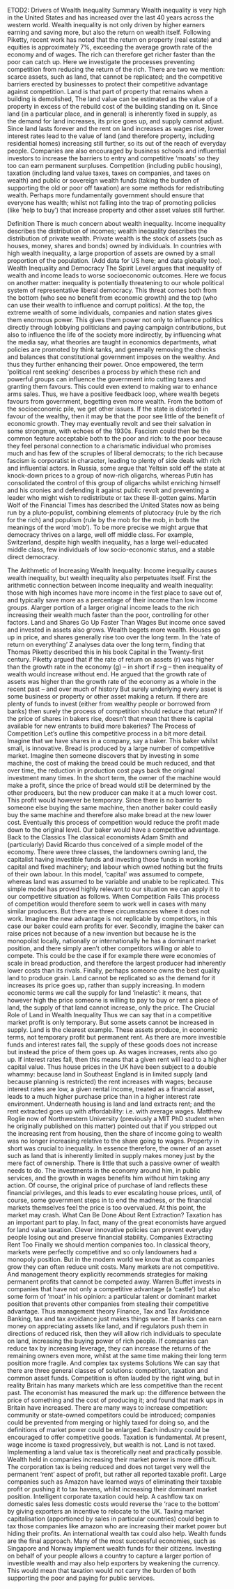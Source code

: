 ETOD2: Drivers of Wealth Inequality
Summary
Wealth inequality is very high in the United States and has increased over the last 40 years across the western world. Wealth inequality is not only driven by higher earners earning and saving more, but also the return on wealth itself. Following Piketty, recent work has noted that the return on property (real estate) and equities is approximately 7%, exceeding the average growth rate of the economy and of wages. The rich can therefore get richer faster than the poor can catch up. Here we investigate the processes preventing competition from reducing the return of the rich. There are two we mention: scarce assets, such as land, that cannot be replicated; and the competitive barriers erected by businesses to protect their competitive advantage against competition.
Land is that part of property that remains when a building is demolished, The land value can be estimated as the value of a property in excess of the rebuild cost of the building standing on it. Since land (in a particular place, and in general) is inherently fixed in supply, as the demand for land increases, its price goes up, and supply cannot adjust. Since land lasts forever and the rent on land increases as wages rise, lower interest rates lead to the value of land (and therefore property, including residential homes) increasing still further, so its out of the reach of everyday people.
Companies are also encouraged by business schools and influential investors to increase the barriers to entry and competitive ‘moats’ so they too can earn permanent surpluses. 
Competition (including public housing), taxation (including land value taxes, taxes on companies, and taxes on wealth) and public or sovereign wealth funds (taking the burden of supporting the old or poor off taxation) are some methods for redistributing wealth. 
Perhaps more fundamentally government should ensure that everyone has wealth; whilst not falling into the trap of promoting policies (like ‘help to buy’) that increase property and other asset values still further.


Definition
There is much concern about wealth inequality. Income inequality describes the distribution of incomes; wealth inequality describes the distribution of private wealth. Private wealth is the stock of assets (such as houses, money, shares and bonds) owned by individuals. In countries with high wealth inequality, a large proportion of assets are owned by a small proportion of the population. (Add data for US here; and data globally too).
Wealth Inequality and Democracy
The Spirit Level argues that inequality of wealth and income leads to worse socioeconomic outcomes. Here we focus on another matter: inequality is potentially threatening to our whole political system of representative liberal democracy. This threat comes both from the bottom (who see no benefit from economic growth) and the top (who can use their wealth to influence and corrupt politics).
At the top, the extreme wealth of some individuals, companies and nation states gives them enormous power. This gives them power not only to influence politics directly through lobbying politicians and paying campaign contributions, but also to influence the life of the society more indirectly, by influencing what the media say, what theories are taught in economics departments, what policies are promoted by think tanks, and generally removing the checks and balances that constitutional government imposes on the wealthy. And thus they further enhancing their power. Once empowered, the term ‘political rent seeking’ describes a process by which these rich and powerful groups can influence the government into cutting taxes and granting them favours. This could even extend to making war to enhance arms sales. Thus, we have a positive feedback loop, where wealth begets favours from government, begetting even more wealth.
From the bottom of the socioeconomic pile, we get other issues. If the state is distorted in favour of the wealthy, then it may be that the poor see little of the benefit of economic growth. They may eventually revolt and see their salvation in some strongman, with echoes of the 1930s. 
Fascism could then be the common feature acceptable both to the poor and rich: to the poor because they feel personal connection to a charismatic individual who promises much and has few of the scruples of liberal democrats; to the rich because fascism is corporatist in character, leading to plenty of side deals with rich and influential actors. 
In Russia, some argue that Yeltsin sold off the state at knock-down prices to a group of now-rich oligarchs, whereas Putin has consolidated the control of this group of oligarchs whilst enriching himself and his cronies and defending it against public revolt and preventing a leader who might wish to redistribute or tax these ill-gotten gains. 
Martin Wolf of the Financial Times has described the United States now as being run by a pluto-populist, combining elements of plutocracy (rule by the rich for the rich) and populism (rule by the mob for the mob, in both the meanings of the word ‘mob’).
To be more precise we might argue that democracy thrives on a large, well off middle class. For example, Switzerland, despite high wealth inequality, has a large well-educated middle class, few individuals of low socio-economic status, and a stable direct democracy.

The Arithmetic of Increasing Wealth Inequality: 
Income inequality causes wealth inequality, but wealth inequality also perpetuates itself. 
First the arithmetic connection between income inequality and wealth inequality: those with high incomes have more income in the first place to save out of, and typically save more as a percentage of their income than low income groups. Alarger portion of a larger original income leads to the rich increasing their wealth much faster than the poor, controlling for other factors.
Land and Shares Go Up Faster Than Wages
But income once saved and invested in assets also grows. Wealth begets more wealth. Houses go up in price, and shares generally rise too over the long term. In the ‘rate of return on everything’ Z analyses data over the long term, finding that
Thomas Piketty described this in his book Capital in the Twenty-first century. Piketty argued that if the rate of return on assets (r) was higher than the growth rate in the economy (g) – in short if r>g –  then inequality of wealth would increase without end. He argued that the growth rate of assets was higher than the growth rate of the economy as a whole in the recent past – and over much of history
But surely underlying every asset is some business or property or other asset making a return. If there are plenty of funds to invest (either from wealthy people or borrowed from banks) then surely the process of competition should reduce that return? If the price of shares in bakers rise, doesn’t that mean that there is capital available for new entrants to build more bakeries?
The Process of Competition
Let’s outline this competitive process in a bit more detail. Imagine that we have shares in a company, say a baker. This baker whilst small, is innovative. Bread is produced by a large number of competitive market. Imagine then someone discovers that by investing in some machine, the cost of making the bread could be much reduced, and that over time, the reduction in production cost pays back the original investment many times. In the short term, the owner of the machine would make a profit, since the price of bread would still be determined by the other producers, but the new producer can make it at a much lower cost.
This profit would however be temporary. Since there is no barrier to someone else buying the same machine, then another baker could easily buy the same machine and therefore also make bread at the new lower cost. Eventually this process of competition would reduce the profit made down to the original level. Our baker would have a competitive advantage.
Back to the Classics
The classical economists Adam Smith and (particularly) David Ricardo thus conceived of a simple model of the economy. There were three classes, the landowners owning land, the capitalist having investible funds and investing those funds in working capital and fixed machinery; and labour which owned nothing but the fruits of their own labour. In this model, ‘capital’ was assumed to compete, whereas land was assumed to be variable and unable to be replicated. This simple model has proved highly relevant to our situation we can apply it to our competitive situation as follows.
When Competition Fails
This process of competition would therefore seem to work well in cases with many similar producers. But there are three circumstances where it does not work. Imagine the new advantage is not replicable by competitors, in this case our baker could earn profits for ever. 
Secondly, imagine the baker can raise prices not because of a new invention but because he is the monopolist locally, nationally or internationally he has a dominant market position, and there simply aren’t other competitors willing or able to compete. This could be the case if for example there were economies of scale in bread production, and therefore the largest producer had inherently lower costs than its rivals. 
Finally, perhaps someone owns the best quality land to produce grain. Land cannot be replicated so as the demand for it increases its price goes up, rather than supply increasing. In modern economic terms we call the supply for land ‘inelastic’: it means, that however high the price someone is willing to pay to buy or rent a piece of land, the supply of that land cannot increase, only the price.
The Crucial Role of Land in Wealth Inequality
Thus we can say that in a competitive market profit is only temporary. But some assets cannot be increased in supply. Land is the clearest example. These assets produce, in economic terms, not temporary profit but permanent rent. As there are more investible funds and interest rates fall, the supply of these goods does not increase but instead the price of them goes up. As wages increases, rents also go up. If interest rates fall, then this means that a given rent will lead to a higher capital value. Thus house prices in the UK have been subject to a double whammy: because land in Southeast England is in limited supply (and because planning is restricted) the rent increases with wages; because interest rates are low, a given rental income, treated as a financial asset, leads to a much higher purchase price than in a higher interest rate environment.
Underneath housing is land and land extracts rent; and the rent extracted goes up with affordability: i.e. with average wages. Matthew Roglie now of Northwestern University (previously a MIT PhD student when he originally published on this matter) pointed out that if you stripped out the increasing rent from housing, then the share of income going to wealth was no longer increasing relative to the share going to wages. Property in short was crucial to inequality.
In essence therefore, the owner of an asset such as land that is inherently limited in supply makes money just by the mere fact of ownership. There is little that such a passive owner of wealth needs to do. The investments in the economy around him, in public services, and the growth in wages benefits him without him taking any action. Of course, the original price of purchase of land reflects these financial privileges, and this leads to ever escalating house prices, until, of course, some government steps in to end the madness, or the financial markets themselves feel the price is too overvalued. At this point, the market may crash.
What Can Be Done About Rent Extraction?
Taxation has an important part to play. In fact, many of the great economists have argued for land value taxation. Clever innovative policies can prevent everyday people losing out and preserve financial stability.
Companies Extracting Rent Too
Finally we should mention companies too. In classical theory, markets were perfectly competitive and so only landowners had a monopoly position. But in the modern world we know that as companies grow they can often reduce unit costs. Many markets are not competitive. And management theory explicitly recommends strategies for making permanent profits that cannot be competed away. Warren Buffet invests in companies that have not only a competitive advantage (a ‘castle’) but also some form of ‘moat’ in his opinion: a particular talent or dominant market position that prevents other companies from stealing their competitive advantage. Thus management theory 
Finance, Tax and Tax Avoidance
Banking, tax and tax avoidance just makes things worse. If banks can earn money on appreciating assets like land, and if regulators push them in directions of reduced risk, then they will allow rich individuals to speculate on land, increasing the buying power of rich people. If companies can reduce tax by increasing leverage, they can increase the returns of the remaining owners even more, whilst at the same time making their long term position more fragile. And complex tax systems 
Solutions
We can say that there are three general classes of solutions: competition, taxation and common asset funds.
Competition is often lauded by the right wing, but in reality Britain has many markets which are less competitive than the recent past. The economist has measured the mark up: the difference between the price of something and the cost of producing it; and found that mark ups in Britain have increased. There are many ways to increase competition: community or state-owned competitors could be introduced; companies could be prevented from merging or highly taxed for doing so, and the definitions of market power could be enlarged. Each industry could be encouraged to offer competitive goods.
Taxation is fundamental. At present, wage income is taxed progressively, but wealth is not. Land is not taxed. Implementing a land value tax is theoretically neat and practically possible. Wealth held in companies increasing their market power is more difficult. The corporation tax is being reduced and does not target very well the permanent ‘rent’ aspect of profit, but rather all reported taxable profit. Large companies such as Amazon have learned ways of eliminating their taxable profit or pushing it to tax havens, whilst increasing their dominant market position. Intelligent corporate taxation could help. A cashflow tax on domestic sales less domestic costs would reverse the ‘race to the bottom’ by giving exporters an incentive to relocate to the UK. Taxing market capitalisation (apportioned by sales in particular countries) could begin to tax those companies like amazon who are increasing their market power but hiding their profits. An international wealth tax could also help.
Wealth funds are the final approach. Many of the most successful economies, such as Singapore and Norway implement wealth funds for their citizens. Investing on behalf of your people allows a country to capture a larger portion of investible wealth and may also help exporters by weakening the currency. This would mean that taxation would not carry the burden of both supporting the poor and paying for public services.
